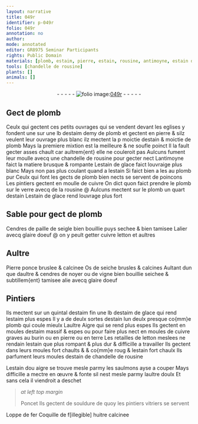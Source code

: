 ```yaml
---
layout: narrative
title: 049r
identifier: p-049r
folio: 049r
annotation: no
author:
mode: annotated
editor: GR8975 Seminar Participants
rights: Public Domain
materials: [plomb, estaim, pierre, estain, rousine, antimoyne, estain de glace, cuivre, verre, paille de seigle, glaire doeuf, letton, Pierre ponce, Os de seiche, noyer, vigne, estaim de glace, terre, chandelle de rousine, estain dou aigre, saulmons, souldure, fer, Coquille de fillegible huitre]
tools: [chandelle de rousine]
plants: []
animals: []
---
```


<div class="folio" align="center">- - - - - <a href="http://gallica.bnf.fr/ark:/12148/btv1b10500001g/f103.image" target="_blank"><img src="https://cu-mkp.github.io/2017-workshop-edition/assets/photo-icon.png" alt="folio image: " style="display:inline-block; margin-bottom:-3px;"/>049r</a> - - - - - </div>    

## Gect de <span class="m">plomb</span>

 
Ceulx qui gectent ces petits ouvrages qui se vendent devant les eglises y fondent une sur une lb d<span class="m">estaim</span> demy de <span class="m">plomb</span> et gectent en <span class="m">pierre</span> & silz veulent leur ouvrage plus blanc ilz mectent la p moictie d<span class="m">estain</span> & moictie de <span class="m">plomb</span> Mays la premiere mixtion est la meilleure & ne soufle poinct Il la fault gecter asses chault car aultrem{ent} elle ne couleroit pas Aulcuns fument leur moulle avecq une <span class="tl">chandelle de <span class="m">rousine</span></span> pour gecter nect L<span class="m">antimoyne</span> faict la matiere brusque & rompante L<span class="m">estain de glace</span> faict louvraige plus blanc Mays non pas plus coulant quand a l<span class="m">estain</span> Si faict bien a les au <span class="m">plomb</span> pur Ceulx qui font les gects de <span class="m">plomb</span> bien nects se servent de poincons Les <span class="pro">pintiers</span> gectent en moulle de <span class="m">cuivre</span> On dict quon faict prendre le <span class="m">plomb</span> sur le <span class="m">verre</span> avecq de la <span class="m">rousine</span> @ Aulcuns mectent sur le <span class="m">plomb</span> un quart d<span class="m">estain</span> L<span class="m">estain de glace</span> rend louvrage plus fort
    

## Sable pour gect de <span class="m">plomb</span>

 
Cendres de <span class="m">paille de seigle</span> bien bouillie puys sechee & bien tamisee Lalier avecq <span class="m">glaire doeuf</span> @ on y peult getter <span class="m">cuivre</span> <span class="m">letton</span> et aultres
    

## Aultre

 
<span class="m">Pierre ponce</span> bruslee & calcinee <span class="m">Os de seiche</span> brusles & calcines Aultant dun que daultre & cendres de <span class="m">noyer</span> ou de <span class="m">vigne</span> bien bouillie seichee & subtillem{ent} tamisee alie avecq <span class="m">glaire doeuf</span>
    

## <span class="pro">Pintiers</span>

 
Ils mectent sur un quintal d<span class="m">estaim</span> fin une lb d<span class="m">estaim de glace</span> qui rend l<span class="m">estaim</span> plus espes Il y a de deulx sortes d<span class="m">estain</span> lun deulx presque co{mm}e <span class="m">plomb</span> qui coule mieulx Laultre Aigre qui se rend plus espes Ils gectent en moules d<span class="m">estaim</span> massif & espes ou pour faire plus nect en moules de <span class="m">cuivre</span> graves au burin ou en <span class="m">pierre</span> ou en <span class="m">terre</span> Les retailles de <span class="m">letton</span> meslees ne rendain l<span class="m">estain</span> que plus rompant & plus dur & difficille a travailler Ils gectent dans leurs moules fort chaults & & co{mm}e roug & l<span class="m">estain</span> fort chaulx Ils parfument leurs moules d<span class="m">estain</span> de <span class="m">chandelle de rousine</span>
 
L<span class="m">estain dou aigre</span> se trouve mesle parmy les <span class="m">saulmons</span> ayse a couper Mays difficille a mectre en œuvre & fonte sil nest mesle parmy laultre doulx Et sans cela il viendroit a deschet
    
> *at left top margin*
> 
>   Poncet Ils gectent de <span class="m">souldure</span> de quoy les <span class="pro">pintiers</span> <span class="pro">vitriers</span> se servent 
 
Loppe de <span class="m">fer</span> <span class="m">Coquille de f[illegible] huitre</span> calcinee
 